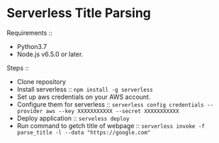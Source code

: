 # Serverless Title Parsing

Requirements ::

* Python3.7
* Node.js v6.5.0 or later.

Steps ::

* Clone repository
* Install serverless :: ```npm install -g serverless```
* Set up aws credentials on your AWS account.
* Configure them for serverless :: ```serverless config credentials --provider aws --key XXXXXXXXXXX --secret XXXXXXXXXXX```
* Deploy application :: ```serveless deploy```
* Run command to getch title of webpage :: ```serverless invoke -f parse_title -l --data "https://google.com"```
